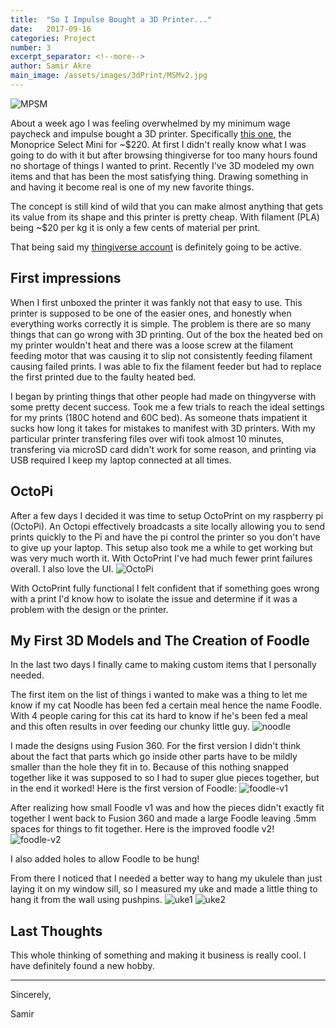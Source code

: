```yaml
---
title:  "So I Impulse Bought a 3D Printer..."
date:   2017-09-16
categories: Project
number: 3
excerpt_separator: <!--more-->
author: Samir Akre
main_image: /assets/images/3dPrint/MSMv2.jpg
---
```

![MPSM](/assets/images/3dPrint/MSMv2.jpg)

About a week ago I was feeling overwhelmed by my minimum wage paycheck and impulse bought a 3D printer. Specifically [this one](https://www.amazon.com/Monoprice-Select-Printer-Heated-Filament/dp/B01FL49VZE), the Monoprice Select Mini for ~$220.
At first I didn't really know what I was going to do with it but after browsing thingiverse for too many hours found no shortage of things I wanted to print. Recently I've 3D modeled my own items and that has been the most satisfying thing. Drawing something in and having it become real is one of my new favorite things.

The concept is still kind of wild that you can make almost anything that gets its value from its shape and this printer is pretty cheap. With filament (PLA) being ~$20 per kg it is only a few cents of material per print. 

That being said my [thingiverse account](https://www.thingiverse.com/sakre/about) is definitely going to be active.
<!--more-->


## First impressions

When I first unboxed the printer it was fankly not that easy to use. This printer is supposed to be one of the easier ones, and honestly when everything works correctly it is simple. The problem is there are so many things that can go wrong with 3D printing. Out of the box the heated bed on my printer wouldn't heat and there was a loose screw at the filament feeding motor that was causing it to slip not consistently feeding filament causing failed prints. I was able to fix the filament feeder but had to replace the first printed due to the faulty heated bed. 

I began by printing things that other people had made on thingyverse with some pretty decent success. Took me a few trials to reach the ideal settings for my prints (180C hotend and 60C bed). As someone thats impatient it sucks how long it takes for mistakes to manifest with 3D printers. With my particular printer transfering files over wifi took almost 10 minutes, transfering via microSD card didn't work for some reason, and printing via USB required I keep my laptop connected at all times.

## OctoPi
After a few days I decided it was time to setup OctoPrint on my raspberry pi (OctoPi). An Octopi effectively broadcasts a site locally allowing you to send prints quickly to the Pi and have the pi control the printer so you don't have to give up your laptop. This setup also took me a while to get working but was very much worth it. With OctoPrint I've had much fewer print failures overall. I also love the UI.
![OctoPi](/assets/images/3dPrint/OctoPi.png)

With OctoPrint fully functional I felt confident that if something goes wrong with a print I'd know how to isolate the issue and determine if it was a problem with the design or the printer.

## My First 3D Models and The Creation of Foodle

In the last two days I finally came to making custom items that I personally needed. 

The first item on the list of things i wanted to make was a thing to let me know if my cat Noodle has been fed a certain meal hence the name Foodle. With 4 people caring for this cat its hard to know if he's been fed a meal and this often results in over feeding our chunky little guy. 
![noodle](/assets/images/3dPrint/noodz.jpg)

I made the designs using Fusion 360. For the first version I didn't think about the fact that parts which go inside other parts have to be mildly smaller than the hole they fit in to. Because of this nothing snapped together like it was supposed to so I had to super glue pieces together, but in the end it worked!
Here is the first version of Foodle:
![foodle-v1](/assets/images/3dPrint/Foodle-v1.JPG)

After realizing how small Foodle v1 was and how the pieces didn't exactly fit together I went back to Fusion 360 and made a large Foodle leaving .5mm spaces for things to fit together.
Here is the improved foodle v2!
![foodle-v2](/assets/images/3dPrint/Foodle.JPG)

I also added holes to allow Foodle to be hung!

From there I noticed that I needed a better way to hang my ukulele than just laying it on my window sill, so I measured my uke and made a little thing to hang it from the wall using pushpins.
![uke1](/assets/images/3dPrint/UkeHold-1.JPG) ![uke2](/assets/images/3dPrint/UkeHold-2.JPG)


## Last Thoughts

This whole thinking of something and making it business is really cool. I have definitely found a new hobby.


---
Sincerely,

Samir

